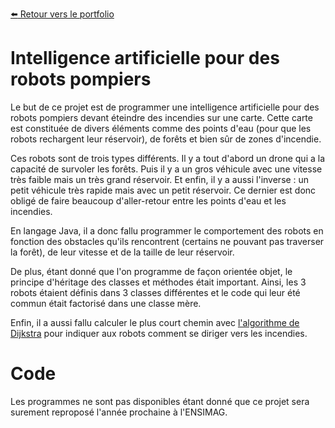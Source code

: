 [:arrow_left: Retour vers le portfolio](https://github.com/ThibaultLanthiez/Portfolio)

# Intelligence artificielle pour des robots pompiers

Le but de ce projet est de programmer une intelligence artificielle pour des robots pompiers devant éteindre des incendies sur une carte. Cette carte est constituée de divers éléments comme des points d'eau (pour que les robots rechargent leur réservoir), de forêts et bien sûr de zones d'incendie. 

Ces robots sont de trois types différents. Il y a tout d'abord un drone qui a la capacité de survoler les forêts. Puis il y a un gros véhicule avec une vitesse très faible mais un très grand réservoir. Et enfin, il y a aussi l'inverse : un petit véhicule très rapide mais avec un petit réservoir. Ce dernier est donc obligé de faire beaucoup d'aller-retour entre les points d'eau et les incendies. 

En langage Java, il a donc fallu programmer le comportement des robots en fonction des obstacles qu'ils rencontrent (certains ne pouvant pas traverser la forêt), de leur vitesse et de la taille de leur réservoir.

De plus, étant donné que l'on programme de façon orientée objet, le principe d'héritage des classes et méthodes était important. Ainsi, les 3 robots étaient définis dans 3 classes différentes et le code qui leur été commun était factorisé dans une classe mère. 

Enfin, il a aussi fallu calculer le plus court chemin avec [l'algorithme de Dijkstra](https://fr.wikipedia.org/wiki/Algorithme_de_Dijkstra) pour indiquer aux robots comment se diriger vers les incendies. 

# Code 
Les programmes ne sont pas disponibles étant donné que ce projet sera surement reproposé l'année prochaine à l'ENSIMAG.

